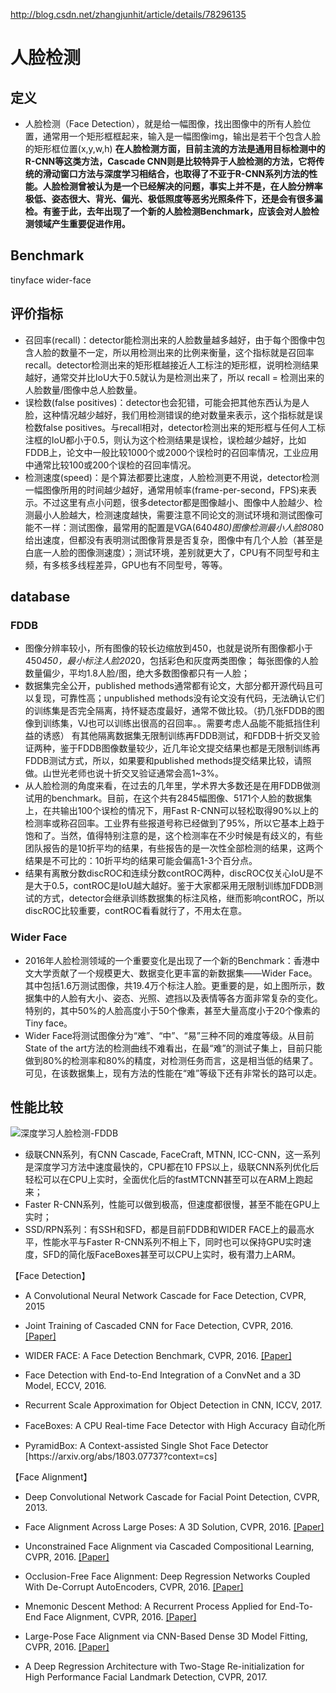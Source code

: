 http://blog.csdn.net/zhangjunhit/article/details/78296135
# 人脸检测
## 定义
- 人脸检测（Face Detection），就是给一幅图像，找出图像中的所有人脸位置，通常用一个矩形框框起来，输入是一幅图像img，输出是若干个包含人脸的矩形框位置(x,y,w,h)
__在人脸检测方面，目前主流的方法是通用目标检测中的R-CNN等这类方法，Cascade CNN则是比较特异于人脸检测的方法，它将传统的滑动窗口方法与深度学习相结合，也取得了不亚于R-CNN系列方法的性能。人脸检测曾被认为是一个已经解决的问题，事实上并不是，在人脸分辨率极低、姿态很大、背光、偏光、极低照度等恶劣光照条件下，还是会有很多漏检。有鉴于此，去年出现了一个新的人脸检测Benchmark，应该会对人脸检测领域产生重要促进作用。__

## Benchmark
tinyface
wider-face

## 评价指标
- 召回率(recall)：detector能检测出来的人脸数量越多越好，由于每个图像中包含人脸的数量不一定，所以用检测出来的比例来衡量，这个指标就是召回率recall。detector检测出来的矩形框越接近人工标注的矩形框，说明检测结果越好，通常交并比IoU大于0.5就认为是检测出来了，所以 recall = 检测出来的人脸数量/图像中总人脸数量。
- 误检数(false positives)：detector也会犯错，可能会把其他东西认为是人脸，这种情况越少越好，我们用检测错误的绝对数量来表示，这个指标就是误检数false positives。与recall相对，detector检测出来的矩形框与任何人工标注框的IoU都小于0.5，则认为这个检测结果是误检，误检越少越好，比如FDDB上，论文中一般比较1000个或2000个误检时的召回率情况，工业应用中通常比较100或200个误检的召回率情况。
- 检测速度(speed)：是个算法都要比速度，人脸检测更不用说，detector检测一幅图像所用的时间越少越好，通常用帧率(frame-per-second，FPS)来表示。不过这里有点小问题，很多detector都是图像越小、图像中人脸越少、检测最小人脸越大，检测速度越快，需要注意不同论文的测试环境和测试图像可能不一样：测试图像，最常用的配置是VGA(640*480)图像检测最小人脸80*80给出速度，但都没有表明测试图像背景是否复杂，图像中有几个人脸（甚至是白底一人脸的图像测速度）；测试环境，差别就更大了，CPU有不同型号和主频，有多核多线程差异，GPU也有不同型号，等等。


## database
### FDDB
- 图像分辨率较小，所有图像的较长边缩放到450，也就是说所有图像都小于450*450，最小标注人脸20*20，包括彩色和灰度两类图像；
每张图像的人脸数量偏少，平均1.8人脸/图，绝大多数图像都只有一人脸；
- 数据集完全公开，published methods通常都有论文，大部分都开源代码且可以复现，可靠性高；unpublished methods没有论文没有代码，无法确认它们的训练集是否完全隔离，持怀疑态度最好，通常不做比较。（扔几张FDDB的图像到训练集，VJ也可以训练出很高的召回率。。需要考虑人品能不能抵挡住利益的诱惑）
有其他隔离数据集无限制训练再FDDB测试，和FDDB十折交叉验证两种，鉴于FDDB图像数量较少，近几年论文提交结果也都是无限制训练再FDDB测试方式，所以，如果要和published methods提交结果比较，请照做。山世光老师也说十折交叉验证通常会高1~3%。
- 从人脸检测的角度来看，在过去的几年里，学术界大多数还是在用FDDB做测试用的benchmark。目前，在这个共有2845幅图像、5171个人脸的数据集上，在共输出100个误检的情况下，用Fast R-CNN可以轻松取得90%以上的检测率或称召回率。工业界有些报道号称已经做到了95%，所以它基本上趋于饱和了。当然，值得特别注意的是，这个检测率在不少时候是有歧义的，有些团队报告的是10折平均的结果，有些报告的是一次性全部检测的结果，这两个结果是不可比的：10折平均的结果可能会偏高1-3个百分点。
- 结果有离散分数discROC和连续分数contROC两种，discROC仅关心IoU是不是大于0.5，contROC是IoU越大越好。鉴于大家都采用无限制训练加FDDB测试的方式，detector会继承训练数据集的标注风格，继而影响contROC，所以discROC比较重要，contROC看看就行了，不用太在意。
### Wider Face
- 2016年人脸检测领域的一个重要变化是出现了一个新的Benchmark：香港中文大学贡献了一个规模更大、数据变化更丰富的新数据集——Wider Face。其中包括1.6万测试图像，共19.4万个标注人脸。更重要的是，如上图所示，数据集中的人脸有大小、姿态、光照、遮挡以及表情等各方面非常复杂的变化。特别的，其中50%的人脸高度小于50个像素，甚至大量高度小于20个像素的Tiny face。
- Wider Face将测试图像分为“难”、“中”、“易”三种不同的难度等级。从目前State of the art方法的检测曲线不难看出，在最“难”的测试子集上，目前只能做到80%的检测率和80%的精度，对检测任务而言，这是相当低的结果了。可见，在该数据集上，现有方法的性能在“难”等级下还有非常长的路可以走。

## 性能比较

![深度学习人脸检测-FDDB](https://github.com/geyongtao/deep-face-pipeline/blob/master/face%20detection%20papers/pictures/performace-FDDB.jpg)


- 级联CNN系列，有CNN Cascade, FaceCraft, MTNN, ICC-CNN，这一系列是深度学习方法中速度最快的，CPU都在10 FPS以上，级联CNN系列优化后轻松可以在CPU上实时，全面优化后的fastMTCNN甚至可以在ARM上跑起来；
- Faster R-CNN系列，性能可以做到极高，但速度都很慢，甚至不能在GPU上实时；
- SSD/RPN系列：有SSH和SFD，都是目前FDDB和WIDER FACE上的最高水平，性能水平与Faster R-CNN系列不相上下，同时也可以保持GPU实时速度，SFD的简化版FaceBoxes甚至可以CPU上实时，极有潜力上ARM。



【Face Detection】
<ul>
<li>
A Convolutional Neural Network Cascade for Face Detection, CVPR, 2015
</ul></li>
  
<ul>
<li>
Joint Training of Cascaded CNN for Face Detection, CVPR, 2016. <a href="http://www.cv-foundation.org/openaccess/content_cvpr_2016/papers/Qin_Joint_Training_of_CVPR_2016_paper.pdf">[Paper]</a></li>
</ul></li>

<ul>
<li>
WIDER FACE: A Face Detection Benchmark, CVPR, 2016. <a href="http://www.cv-foundation.org/openaccess/content_cvpr_2016/papers/Yang_WIDER_FACE_A_CVPR_2016_paper.pdf">[Paper]</a></li>
</ul></li>

<ul><li>
Face Detection with End-to-End Integration of a ConvNet and a 3D Model, ECCV, 2016.
</ul></li>
  
<ul><li>
 Recurrent Scale Approximation for Object Detection in CNN, ICCV, 2017.
 </ul></li>
 
 <ul><li>
 FaceBoxes: A CPU Real-time Face Detector with High Accuracy 自动化所
</ul></li>
 
 <ul><li>
 PyramidBox: A Context-assisted Single Shot Face Detector [https://arxiv.org/abs/1803.07737?context=cs]
 </ul></li>

【Face Alignment】
<ul>
<li>Deep Convolutional Network Cascade for Facial Point Detection, CVPR, 2013.
</ul></li>
       
<ul>
<li>Face Alignment Across Large Poses: A 3D Solution, CVPR, 2016. <a href="http://www.cv-foundation.org/openaccess/content_cvpr_2016/papers/Zhu_Face_Alignment_Across_CVPR_2016_paper.pdf">[Paper]</a></li>
</ul></li>

<ul>
<li>Unconstrained Face Alignment via Cascaded Compositional Learning, CVPR, 2016. <a href="http://www.cv-foundation.org/openaccess/content_cvpr_2016/papers/Zhu_Unconstrained_Face_Alignment_CVPR_2016_paper.pdf">[Paper]</a></li>
</ul></li>

<ul>
<li>Occlusion-Free Face Alignment: Deep Regression Networks Coupled With De-Corrupt AutoEncoders, CVPR, 2016. <a href="http://www.cv-foundation.org/openaccess/content_cvpr_2016/papers/Zhang_Occlusion-Free_Face_Alignment_CVPR_2016_paper.pdf">[Paper]</a></li>
</ul></li>

<ul>
<li>Mnemonic Descent Method: A Recurrent Process Applied for End-To-End Face Alignment, CVPR, 2016. <a href="http://www.cv-foundation.org/openaccess/content_cvpr_2016/papers/Trigeorgis_Mnemonic_Descent_Method_CVPR_2016_paper.pdf">[Paper]</a></li>
</ul></li>

<ul>
<li>Large-Pose Face Alignment via CNN-Based Dense 3D Model Fitting, CVPR, 2016. <a href="http://www.cv-foundation.org/openaccess/content_cvpr_2016/papers/Jourabloo_Large-Pose_Face_Alignment_CVPR_2016_paper.pdf">[Paper]</a></li>
</ul></li>

<ul><li>
A Deep Regression Architecture with Two-Stage Re-initialization for High Performance Facial Landmark Detection, CVPR, 2017.
</ul></li>

